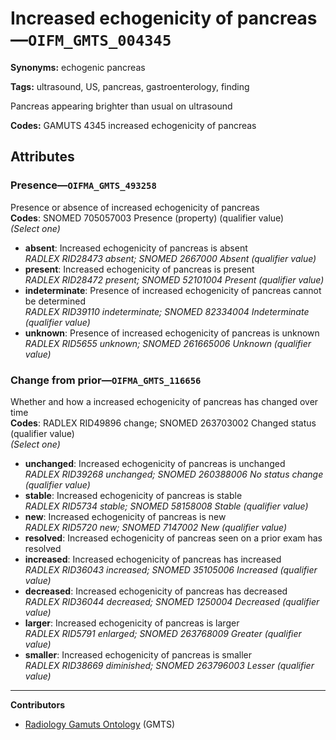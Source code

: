 # Increased echogenicity of pancreas—`OIFM_GMTS_004345`

**Synonyms:** echogenic pancreas

**Tags:** ultrasound, US, pancreas, gastroenterology, finding

Pancreas appearing brighter than usual on ultrasound

**Codes:** GAMUTS 4345 increased echogenicity of pancreas

## Attributes

### Presence—`OIFMA_GMTS_493258`

Presence or absence of increased echogenicity of pancreas  
**Codes**: SNOMED 705057003 Presence (property) (qualifier value)  
*(Select one)*

- **absent**: Increased echogenicity of pancreas is absent  
_RADLEX RID28473 absent; SNOMED 2667000 Absent (qualifier value)_
- **present**: Increased echogenicity of pancreas is present  
_RADLEX RID28472 present; SNOMED 52101004 Present (qualifier value)_
- **indeterminate**: Presence of increased echogenicity of pancreas cannot be determined  
_RADLEX RID39110 indeterminate; SNOMED 82334004 Indeterminate (qualifier value)_
- **unknown**: Presence of increased echogenicity of pancreas is unknown  
_RADLEX RID5655 unknown; SNOMED 261665006 Unknown (qualifier value)_

### Change from prior—`OIFMA_GMTS_116656`

Whether and how a increased echogenicity of pancreas has changed over time  
**Codes**: RADLEX RID49896 change; SNOMED 263703002 Changed status (qualifier value)  
*(Select one)*

- **unchanged**: Increased echogenicity of pancreas is unchanged  
_RADLEX RID39268 unchanged; SNOMED 260388006 No status change (qualifier value)_
- **stable**: Increased echogenicity of pancreas is stable  
_RADLEX RID5734 stable; SNOMED 58158008 Stable (qualifier value)_
- **new**: Increased echogenicity of pancreas is new  
_RADLEX RID5720 new; SNOMED 7147002 New (qualifier value)_
- **resolved**: Increased echogenicity of pancreas seen on a prior exam has resolved  
- **increased**: Increased echogenicity of pancreas has increased  
_RADLEX RID36043 increased; SNOMED 35105006 Increased (qualifier value)_
- **decreased**: Increased echogenicity of pancreas has decreased  
_RADLEX RID36044 decreased; SNOMED 1250004 Decreased (qualifier value)_
- **larger**: Increased echogenicity of pancreas is larger  
_RADLEX RID5791 enlarged; SNOMED 263768009 Greater (qualifier value)_
- **smaller**: Increased echogenicity of pancreas is smaller  
_RADLEX RID38669 diminished; SNOMED 263796003 Lesser (qualifier value)_

---

**Contributors**

- [Radiology Gamuts Ontology](https://gamuts.net/) (GMTS)